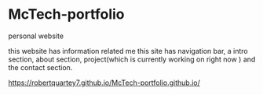 # McTech-portfolio
personal website

this website has information related me 
this site has navigation bar, a intro section, about section, project(which is currently working on right now ) and the contact section.

https://robertquartey7.github.io/McTech-portfolio.github.io/

